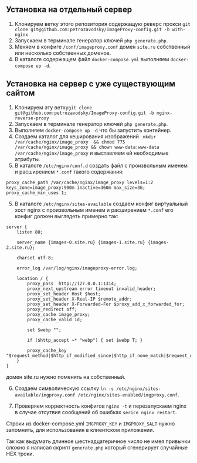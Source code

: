 
## Установка на отдельный сервер

1. Клонируем ветку этого репозитория содержащую реверс прокси `git clone git@github.com:petrozavodsky/ImageProxy-config.git -b with-nginx` 
2. Запускаем в терминале генератор ключей `php generate.php`.
3. Меняем в конфиге `/conf/imageproxy.conf` домен `site.ru` собственный или несколько собственных доменов. 
3. В каталоге содержащем файл `docker-compose.yml` выполняем `docker-compose up -d`.

## Установка на сервер с уже существующим сайтом

1. Клонируем эту ветку`git clone git@github.com:petrozavodsky/ImageProxy-config.git -b nginx-reverse-proxy` 
2. Запускаем в терминале генератор ключей `php generate.php`.
3. Выполняем `docker-compose up -d` что бы запустить контейнер.
3. Создаем каталог для кеширования изображений `
mkdir /var/cache/nginx/image_proxy  && chmod 775 /var/cache/nginx/image_proxy && chown www-data:www-data /var/cache/nginx/image_proxy` 
и выставляем ей необходимые атрибуты.
4. В каталоге `/etc/nginx/conf.d` создать файл с произвольным именем и расширением `*.conf` такого содержания:

```
proxy_cache_path /var/cache/nginx/image_proxy levels=1:2 keys_zone=image_proxy:900m inactive=360m max_size=3G;
proxy_cache_min_uses 1;
```

5. В каталоге `/etc/nginx/sites-available` создаем конфиг виртуальный хост nginx с произвольным именем и 
расширением `*.conf` его конфиг должен выглядеть примерно так:

```
server {
    listen 80;

    server_name {images-0.site.ru} {images-1.site.ru} {images-2.site.ru};
    
    charset utf-8;

    error_log /var/log/nginx/imageproxy-error.log;

    location / {
        proxy_pass  http://127.0.0.1:1314; 
        proxy_next_upstream error timeout invalid_header;
        proxy_set_header Host $host;
        proxy_set_header X-Real-IP $remote_addr;
        proxy_set_header X-Forwarded-For $proxy_add_x_forwarded_for;
        proxy_redirect off;
        proxy_cache image_proxy;
        proxy_cache_valid 1d;
  
        set $webp "";

        if ($http_accept ~* "webp") { set $webp T; }

        proxy_cache_key "$request_method|$http_if_modified_since|$http_if_none_match|$request_uri|$webp";
    }
}
```

домен site.ru нужно поменять на собственный. 

6. Создаем символическую ссылку `ln -s /etc/nginx/sites-available/imgproxy.conf /etc/nginx/sites-enabled/imgproxy.conf`.

7. Проверяем корректность конфигов `nginx -t` и перезапускаем nginx в случае отсутвия сообщений об ошибках `serice nginx restart`.

Строки из docker-compose.yml `IMGPROXY_KEY` и `IMGPROXY_SALT` нужно запомнить, для использования в
 клиентском приложении.

Так как выдумать длинное шестнадцатеричное число не имея привычки сложно я написал скрипт `generate.php` который сгенерирует
 случайные HEX троки.
